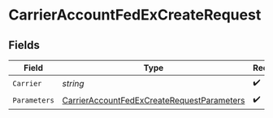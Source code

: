 # CarrierAccountFedExCreateRequest


## Fields

| Field                                                                                                               | Type                                                                                                                | Required                                                                                                            | Description                                                                                                         |
| ------------------------------------------------------------------------------------------------------------------- | ------------------------------------------------------------------------------------------------------------------- | ------------------------------------------------------------------------------------------------------------------- | ------------------------------------------------------------------------------------------------------------------- |
| `Carrier`                                                                                                           | *string*                                                                                                            | :heavy_check_mark:                                                                                                  | N/A                                                                                                                 |
| `Parameters`                                                                                                        | [CarrierAccountFedExCreateRequestParameters](../../Models/Components/CarrierAccountFedExCreateRequestParameters.md) | :heavy_check_mark:                                                                                                  | N/A                                                                                                                 |